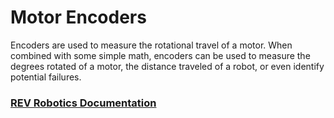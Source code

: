 # Motor Encoders

Encoders are used to measure the rotational travel of a motor. When combined with some simple math, encoders can be used to measure the degrees rotated of a motor, the distance traveled of a robot, or even identify potential failures.

### [REV Robotics Documentation](https://docs.revrobotics.com/duo-control/sensors/encoders)
